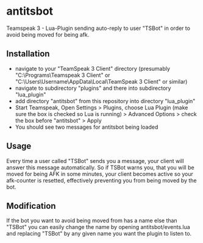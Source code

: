# antitsbot
Teamspeak 3 - Lua-Plugin sending auto-reply to user "TSBot" in order to avoid being moved for being afk.

## Installation

* navigate to your "TeamSpeak 3 Client" directory (presumably "C:\Programs\Teamspeak 3 Client" or "C:\Users\Username\AppData\Local\TeamSpeak 3 Client" or similar)
* navigate to subdirectory "plugins" and there into subdirectory "lua_plugin"
* add directory "antitsbot" from this repository into directory "lua_plugin"
* Start Teamspeak, Open Settings > Plugins, choose Lua Plugin (make sure the box is checked so Lua is running) > Advanced Options > check the box before "antitsbot" > Apply
* You should see two messages for antitsbot being loaded
 
## Usage

Every time a user called "TSBot" sends you a message, your client will answer this message automatically. So if TSBot warns you, that you will be moved for being AFK in some minutes, your client becomes active so your afk-counter is resetted, effectively preventing you from being moved by the bot.

## Modification

If the bot you want to avoid being moved from has a name else than "TSBot" you can easily change the name by opening antitsbot/events.lua and replacing "TSBot" by any given name you want the plugin to listen to.
